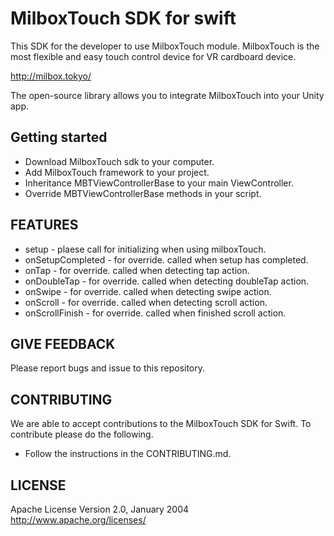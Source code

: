 # MilboxTouch SDK for swift

This SDK for the developer to use MilboxTouch module.
MilboxTouch is the most flexible and easy touch control device for VR cardboard device.

<http://milbox.tokyo/>

The open-source library allows you to integrate MilboxTouch into your Unity app.

## Getting started

- Download MilboxTouch sdk to your computer.
- Add MilboxTouch framework to your project.
- Inheritance MBTViewControllerBase to your main ViewController.
- Override MBTViewControllerBase methods in your script.

## FEATURES
- setup - plaese call for initializing when using milboxTouch.
- onSetupCompleted - for override. called when setup has completed.
- onTap - for override. called when detecting tap action.
- onDoubleTap - for override. called when detecting doubleTap action.
- onSwipe - for override. called when detecting swipe action.
- onScroll - for override. called when detecting scroll action.
- onScrollFinish - for override. called when finished scroll action.

## GIVE FEEDBACK

Please report bugs and issue to this repository.

## CONTRIBUTING

We are able to accept contributions to the MilboxTouch SDK for Swift. To contribute please do the following.

- Follow the instructions in the CONTRIBUTING.md.

## LICENSE

Apache License
Version 2.0, January 2004
http://www.apache.org/licenses/
